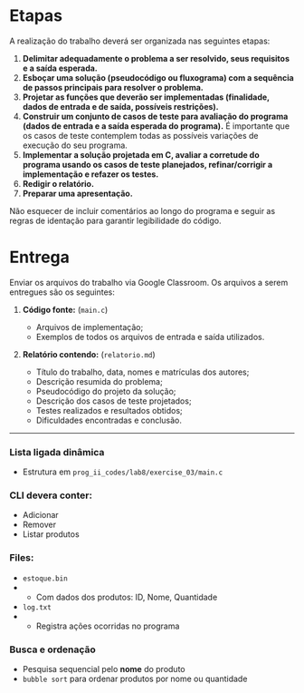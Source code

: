 # Etapas

A realização do trabalho deverá ser organizada nas seguintes etapas:

1. **Delimitar adequadamente o problema a ser resolvido, seus requisitos e a saída esperada.**
2. **Esboçar uma solução (pseudocódigo ou fluxograma) com a sequência de passos principais para resolver o problema.**
3. **Projetar as funções que deverão ser implementadas (finalidade, dados de entrada e de saída, possíveis restrições).**
4. **Construir um conjunto de casos de teste para avaliação do programa (dados de entrada e a saída esperada do programa).** É importante que os casos de teste contemplem todas as possíveis variações de execução do seu programa.
5. **Implementar a solução projetada em C, avaliar a corretude do programa usando os casos de teste planejados, refinar/corrigir a implementação e refazer os testes.**
6. **Redigir o relatório.**
7. **Preparar uma apresentação.**

Não esquecer de incluir comentários ao longo do programa e seguir as regras de identação para garantir legibilidade do código.

# Entrega

Enviar os arquivos do trabalho via Google Classroom. Os arquivos a serem entregues são os seguintes:

1. **Código fonte:** (`main.c`)
   - Arquivos de implementação;
   - Exemplos de todos os arquivos de entrada e saída utilizados.

2. **Relatório contendo:** (`relatorio.md`)
   - Título do trabalho, data, nomes e matrículas dos autores;
   - Descrição resumida do problema;
   - Pseudocódigo do projeto da solução;
   - Descrição dos casos de teste projetados;
   - Testes realizados e resultados obtidos;
   - Dificuldades encontradas e conclusão.


---
### Lista ligada dinâmica
- Estrutura em ```prog_ii_codes/lab8/exercise_03/main.c```
### CLI devera conter:
- Adicionar
- Remover
- Listar produtos

### Files:
- ```estoque.bin```
-  - Com dados dos produtos: ID, Nome, Quantidade
- ```log.txt```
- - Registra ações ocorridas no programa

### Busca e ordenação
- Pesquisa sequencial pelo **nome** do produto
- ```bubble sort``` para ordenar produtos por nome ou quantidade  

